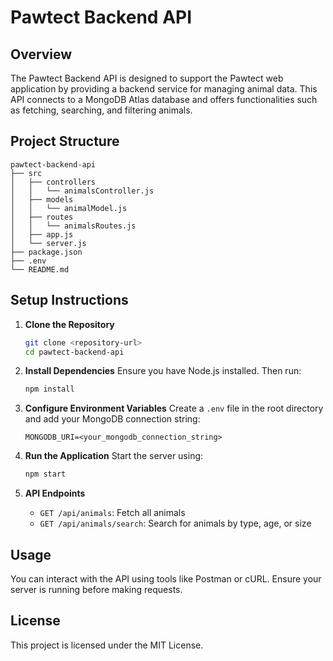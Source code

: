 # Pawtect Backend API

## Overview
The Pawtect Backend API is designed to support the Pawtect web application by providing a backend service for managing animal data. This API connects to a MongoDB Atlas database and offers functionalities such as fetching, searching, and filtering animals.

## Project Structure
```
pawtect-backend-api
├── src
│   ├── controllers
│   │   └── animalsController.js
│   ├── models
│   │   └── animalModel.js
│   ├── routes
│   │   └── animalsRoutes.js
│   ├── app.js
│   └── server.js
├── package.json
├── .env
└── README.md
```

## Setup Instructions

1. **Clone the Repository**
   ```bash
   git clone <repository-url>
   cd pawtect-backend-api
   ```

2. **Install Dependencies**
   Ensure you have Node.js installed. Then run:
   ```bash
   npm install
   ```

3. **Configure Environment Variables**
   Create a `.env` file in the root directory and add your MongoDB connection string:
   ```
   MONGODB_URI=<your_mongodb_connection_string>
   ```

4. **Run the Application**
   Start the server using:
   ```bash
   npm start
   ```

5. **API Endpoints**
   - `GET /api/animals`: Fetch all animals
   - `GET /api/animals/search`: Search for animals by type, age, or size

## Usage
You can interact with the API using tools like Postman or cURL. Ensure your server is running before making requests.

## License
This project is licensed under the MIT License.